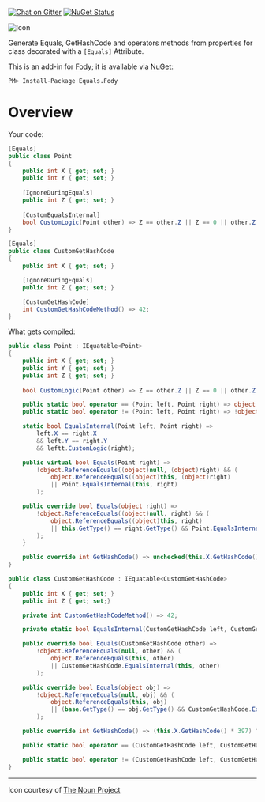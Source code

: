 [![Chat on Gitter](https://img.shields.io/gitter/room/fody/fody.svg?style=flat)](https://gitter.im/Fody/Fody)
[![NuGet Status](http://img.shields.io/nuget/v/Equals.Fody.svg?style=flat)](https://www.nuget.org/packages/Equals.Fody/)

![Icon](https://raw.github.com/Fody/Equals/master/Icons/package_icon.png)

Generate Equals, GetHashCode and operators methods from properties for class decorated with a `[Equals]` Attribute.

This is an add-in for [Fody](https://github.com/Fody/Fody/); it is available via [NuGet](https://www.nuget.org/packages/Equals.Fody/):

    PM> Install-Package Equals.Fody

# Overview

Your code:

```csharp
[Equals]
public class Point 
{
    public int X { get; set; }
    public int Y { get; set; }
    
    [IgnoreDuringEquals]
    public int Z { get; set; }
    
    [CustomEqualsInternal]
    bool CustomLogic(Point other) => Z == other.Z || Z == 0 || other.Z == 0;
}

[Equals]
public class CustomGetHashCode
{
    public int X { get; set; }

    [IgnoreDuringEquals]
    public int Z { get; set; }

    [CustomGetHashCode]
    int CustomGetHashCodeMethod() => 42;
}
```
What gets compiled:

```csharp
public class Point : IEquatable<Point>
{
    public int X { get; set; }
    public int Y { get; set; }
    public int Z { get; set; }
    
    bool CustomLogic(Point other) => Z == other.Z || Z == 0 || other.Z == 0;

    public static bool operator == (Point left, Point right) => object.Equals((object)left, (object)right);
    public static bool operator != (Point left, Point right) => !object.Equals((object)left, (object)right);

    static bool EqualsInternal(Point left, Point right) => 
        left.X == right.X 
        && left.Y == right.Y 
        && leftt.CustomLogic(right);

    public virtual bool Equals(Point right) => 
        !object.ReferenceEquals((object)null, (object)right) && (
            object.ReferenceEquals((object)this, (object)right) 
            || Point.EqualsInternal(this, right)
        );

    public override bool Equals(object right) => 
        !object.ReferenceEquals((object)null, right) && (
            object.ReferenceEquals((object)this, right) 
            || this.GetType() == right.GetType() && Point.EqualsInternal(this, (Point)right)
        );
    }

    public override int GetHashCode() => unchecked(this.X.GetHashCode() * 397 ^ this.Y.GetHashCode());
}

public class CustomGetHashCode : IEquatable<CustomGetHashCode>
{
    public int X { get; set; }
    public int Z { get; set;}

    private int CustomGetHashCodeMethod() => 42;

    private static bool EqualsInternal(CustomGetHashCode left, CustomGetHashCode right) => left.X == right.X;

    public override bool Equals(CustomGetHashCode other) => 
        !object.ReferenceEquals(null, other) && (
            object.ReferenceEquals(this, other) 
            || CustomGetHashCode.EqualsInternal(this, other)
        );

    public override bool Equals(object obj) => 
        !object.ReferenceEquals(null, obj) && (
            object.ReferenceEquals(this, obj) 
            || (base.GetType() == obj.GetType() && CustomGetHashCode.EqualsInternal(this, (CustomGetHashCode)obj))
        );

    public override int GetHashCode() => (this.X.GetHashCode() * 397) ^ this.CustomGetHashCodeMethod();

    public static bool operator == (CustomGetHashCode left, CustomGetHashCode right) => object.Equals(left, right);

    public static bool operator != (CustomGetHashCode left, CustomGetHashCode right) => !object.Equals(left, right);
}
```

---

Icon courtesy of [The Noun Project](http://thenounproject.com)
